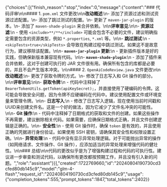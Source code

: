 {"choices":[{"finish_reason":"stop","index":0,"message":{"content":"### 代码评审\n\n#### 1. `pom.xml` 文件更改\n\n**改动概述**:\n- 添加了资源过滤和测试资源过滤配置。\n- 添加了跳过测试的配置。\n- 更新了 `maven-jar-plugin` 的版本。\n- 添加了 `maven-shade-plugin` 来合并依赖。\n\n**评审意见**:\n\n- **资源过滤**:\n  - 使用 `<include>**/**</include>` 可能会包含不必要的文件，建议明确指定需要包含的资源类型，例如 `*.properties`, `*.xml` 等。\n\n- **跳过测试**:\n  - `<skipTests>true</skipTests>` 会导致在构建过程中跳过测试。如果这不是故意行为，建议移除该配置。\n\n- **`maven-jar-plugin` 更新**:\n  - 更新插件版本是好的实践，但确保新版本兼容现有代码。\n\n- **`maven-shade-plugin`**:\n  - 添加了插件来合并依赖，这对于创建可执行的 JAR 文件很有用。确保所有包含的库都是必要的，并且不会产生版本冲突。\n\n#### 2. `OpenAiCodeReview.java` 文件更改\n\n**改动概述**:\n- 更改了获取令牌的方式。\n- 修改了日志写入和 Git 操作的部分。\n\n**评审意见**:\n\n- **获取令牌**:\n  - 代码中注释掉了 `BearerTokenUtils.getToken(apiKeySecret);`，并直接使用了硬编码的令牌。这可能会导致安全问题，因为令牌不应硬编码在代码中。建议使用配置文件或环境变量来管理令牌。\n\n- **日志写入**:\n  - 修改了日志写入逻辑，现在使用当前时间戳和UUID来创建文件名。这是一个好的做法，因为它减少了文件名冲突的可能性。\n\n- **Git 操作**:\n  - 代码中注释掉了日期格式的获取和文件的创建。如果这些操作不再需要，建议删除相关代码。如果需要，应确保日期格式正确，并且文件创建逻辑是正确的。\n\n- **安全性**:\n  - 使用 Git 操作时，确保 `token` 是有效的，并且使用正确的凭据进行身份验证。如果使用 SSH 密钥，请确保其安全性和权限设置正确。\n\n- **异常处理**:\n  - 代码中没有显示异常处理逻辑。对于可能抛出异常的操作（如网络请求、文件操作、Git 操作），应添加适当的异常处理来增强代码的健壮性。\n\n### 总结\n\n代码的更改似乎是为了增强构建过程和代码的可执行性。建议进一步审查和测试代码，以确保所有更改都按预期工作，并且没有引入新的问题。","role":"assistant"}}],"created":1722769660,"id":"20240804190730cd3cfed80db145c9","model":"glm-4-flash","request_id":"20240804190730cd3cfed80db145c9","usage":{"completion_tokens":555,"prompt_tokens":1847,"total_tokens":2402}}